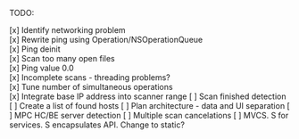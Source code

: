 TODO:

[x] Identify networking problem    
[x] Rewrite ping using Operation/NSOperationQueue   
[x] Ping deinit   
[x] Scan too many open files    
[x] Ping value 0.0  
[x] Incomplete scans - threading problems?   
[x] Tune number of simultaneous operations     
[x] Integrate base IP address into scanner range
[ ] Scan finished detection  
[ ] Create a list of found hosts 
[ ] Plan architecture - data and UI separation
[ ] MPC HC/BE server detection
[ ] Multiple scan cancelations
[ ] MVCS. S for services. S encapsulates API. Change to static?